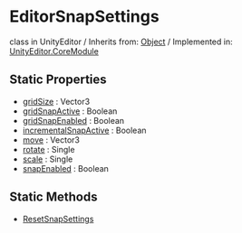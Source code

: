 # EditorSnapSettings
class in UnityEditor
 / Inherits from: <a href="https://docs.unity3d.com/6000.2/Documentation/ScriptReference/Object.html">Object</a> / Implemented in: <a href="https://docs.unity3d.com/6000.2/Documentation/ScriptReference/UnityEditor.CoreModule.html">UnityEditor.CoreModule</a>

## Static Properties
- <a href="https://docs.unity3d.com/6000.2/Documentation/ScriptReference/EditorSnapSettings-gridSize.html">gridSize</a> : Vector3
- <a href="https://docs.unity3d.com/6000.2/Documentation/ScriptReference/EditorSnapSettings-gridSnapActive.html">gridSnapActive</a> : Boolean
- <a href="https://docs.unity3d.com/6000.2/Documentation/ScriptReference/EditorSnapSettings-gridSnapEnabled.html">gridSnapEnabled</a> : Boolean
- <a href="https://docs.unity3d.com/6000.2/Documentation/ScriptReference/EditorSnapSettings-incrementalSnapActive.html">incrementalSnapActive</a> : Boolean
- <a href="https://docs.unity3d.com/6000.2/Documentation/ScriptReference/EditorSnapSettings-move.html">move</a> : Vector3
- <a href="https://docs.unity3d.com/6000.2/Documentation/ScriptReference/EditorSnapSettings-rotate.html">rotate</a> : Single
- <a href="https://docs.unity3d.com/6000.2/Documentation/ScriptReference/EditorSnapSettings-scale.html">scale</a> : Single
- <a href="https://docs.unity3d.com/6000.2/Documentation/ScriptReference/EditorSnapSettings-snapEnabled.html">snapEnabled</a> : Boolean

## Static Methods
- <a href="https://docs.unity3d.com/6000.2/Documentation/ScriptReference/EditorSnapSettings.ResetSnapSettings.html">ResetSnapSettings</a>
